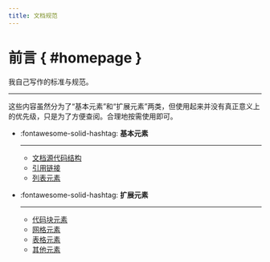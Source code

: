 ```yaml
---
title: 文档规范
---
```


前言 { #homepage }
==================

我自己写作的标准与规范。

---

这些内容虽然分为了“基本元素”和“扩展元素”两类，但使用起来并没有真正意义上的优先级，只是为了方便查阅。合理地按需使用即可。

<div class="grid cards" markdown>

-   :fontawesome-solid-hashtag: **基本元素**

    ---
    
    -   [文档源代码结构][document-structure]
    -   [引用链接][links-and-references]
    -   [列表元素][lists]
    
  [document-structure]: ./document-structure.md
  [links-and-references]: ./links-and-references.md
  [lists]: ./lists.md
    
-   :fontawesome-solid-hashtag: **扩展元素**

    ---
    
    -   [代码块元素][code-blocks]
    -   [网格元素][grid-layouts]
    -   [表格元素][tables]
    -   [其他元素][other-elements]
    
  [code-blocks]: ./code-blocks.md
  [grid-layouts]: ./grid-layouts.md
  [tables]: ./tables.md
  [other-elements]: ./other-elements.md

</div>
